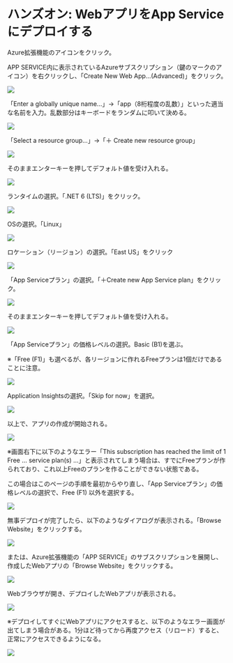 # ハンズオン: WebアプリをApp Serviceにデプロイする

Azure拡張機能のアイコンをクリック。

APP SERVICE内に表示されているAzureサブスクリプション（鍵のマークのアイコン）を右クリックし、「Create New Web App...(Advanced)」をクリック。

![](images/ss-2022-04-04-00-39-37.png)

「Enter a globally unique name...」→「app（8桁程度の乱数）」といった適当な名前を入力。乱数部分はキーボードをランダムに叩いて決める。

![](images/ss-2022-04-04-00-41-00.png)

「Select a resource group...」→「＋ Create new resource group」

![](images/ss-2022-04-04-00-42-41.png)

そのままエンターキーを押してデフォルト値を受け入れる。

![](images/ss-2022-04-04-00-43-24.png)

ランタイムの選択。「.NET 6 (LTS)」をクリック。

![](images/ss-2022-04-04-00-44-10.png)

OSの選択。「Linux」

![](images/ss-2022-04-04-00-44-52.png)

ロケーション（リージョン）の選択。「East US」をクリック

![](images/ss-2022-04-04-00-45-24.png)

「App Serviceプラン」の選択。「＋Create new App Service plan」をクリック。

![](images/ss-2022-04-04-00-45-59.png)

そのままエンターキーを押してデフォルト値を受け入れる。

![](images/ss-2022-04-04-00-46-47.png)

「App Serviceプラン」の価格レベルの選択。Basic (B1)を選ぶ。

※「Free (F1)」も選べるが、各リージョンに作れるFreeプランは1個だけであることに注意。

![](images/ss-2022-04-04-00-50-31.png)

Application Insightsの選択。「Skip for now」を選択。

![](images/ss-2022-04-04-00-48-17.png)

以上で、アプリの作成が開始される。

![](images/ss-2022-04-04-00-49-06.png)

※画面右下に以下のようなエラー「This subscription has reached the limit of 1 Free ... service plan(s) ...」と表示されてしまう場合は、すでにFreeプランが作られており、これ以上Freeのプランを作ることができない状態である。

この場合はこのページの手順を最初からやり直し、「App Serviceプラン」の価格レベルの選択で、Free (F1) 以外を選択する。

![](images/ss-2022-04-04-00-57-16.png)

無事デプロイが完了したら、以下のようなダイアログが表示される。「Browse Website」をクリックする。

![](images/ss-2022-04-04-01-07-19.png)

または、Azure拡張機能の「APP SERVICE」のサブスクリプションを展開し、作成したWebアプリの「Browse Website」をクリックする。

![](images/ss-2022-04-04-01-02-19.png)

Webブラウザが開き、デプロイしたWebアプリが表示される。

![](images/ss-2022-04-04-01-08-07.png)

※デプロイしてすぐにWebアプリにアクセスすると、以下のようなエラー画面が出てしまう場合がある。1分ほど待ってから再度アクセス（リロード）すると、正常にアクセスできるようになる。

![](images/ss-2022-04-04-01-14-12.png)